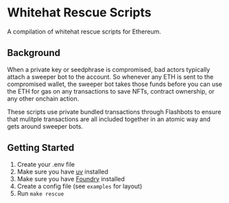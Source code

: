 # Whitehat Rescue Scripts
A compilation of whitehat rescue scripts for Ethereum.

## Background
When a private key or seedphrase is compromised, bad actors typically attach a sweeper bot to the account. So whenever any ETH is sent to the compromised wallet, the sweeper bot takes those funds before you can use the ETH for gas on any transactions to save NFTs, contract ownership, or any other onchain action.

These scripts use private bundled transactions through Flashbots to ensure that mulitple transactions are all included together in an atomic way and gets around sweeper bots.

## Getting Started
1. Create your .env file
2. Make sure you have [uv](https://docs.astral.sh/uv/) installed
3. Make sure you have [Foundry](https://getfoundry.sh/) installed
4. Create a config file (see `examples` for layout)
5. Run `make rescue`